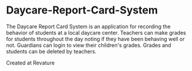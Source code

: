 # Daycare-Report-Card-System
The Daycare Report Card System is an application for recording the behavior of students at a local daycare center. Teachers can make grades for students throughout the day noting if they have been behaving well or not. Guardians can login to view their children's grades. Grades and students can be deleted by teachers. 

Created at Revature
